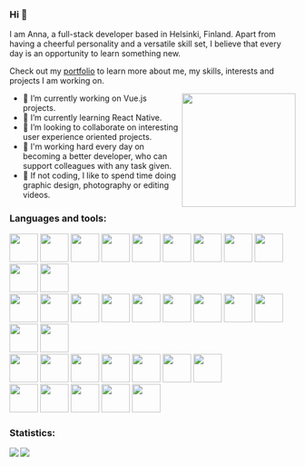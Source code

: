 ### Hi 👋
I am Anna, a full-stack developer based in Helsinki, Finland. Apart from having a cheerful personality and a versatile skill set, I believe that every day is an opportunity to learn something new.

Check out my <a href="https://www.annaskuratova.com/">portfolio</a> to learn more about me, my skills, interests and projects I am working on. 

<p>
  <img align="right" src="https://user-images.githubusercontent.com/64726751/215330802-f7c46ad7-1857-48e0-a18a-d9bbd3d1d914.svg" width="200" height="200"/>
</p>

- 🔭 I’m currently working on Vue.js projects.
- 🌱 I’m currently learning React Native.
- 👯 I’m looking to collaborate on interesting user experience oriented projects.
- 🎯 I'm working hard every day on becoming a better developer, who can support colleagues with any task given.
- 🎥 If not coding, I like to spend time doing graphic design, photography or editing videos. 

<h3 align="left"> Languages and tools: </h3>
<div>
  <img src="https://cdn.jsdelivr.net/gh/devicons/devicon/icons/vuejs/vuejs-original-wordmark.svg" width="50" height="50"/>
  <img src="https://cdn.jsdelivr.net/gh/devicons/devicon/icons/vuetify/vuetify-original.svg" width="50" height="50"/>
  <img src="https://cdn.jsdelivr.net/gh/devicons/devicon/icons/react/react-original-wordmark.svg" width="50" height="50"/>
  <img src="https://cdn.jsdelivr.net/gh/devicons/devicon/icons/javascript/javascript-original.svg" width="50" height="50"/>
  <img src="https://cdn.jsdelivr.net/gh/devicons/devicon/icons/typescript/typescript-original.svg" width="50" height="50"/>
  <img src="https://cdn.jsdelivr.net/gh/devicons/devicon/icons/html5/html5-original-wordmark.svg" width="50" height="50"/>
  <img src="https://cdn.jsdelivr.net/gh/devicons/devicon/icons/css3/css3-original-wordmark.svg" width="50" height="50"/>
  <img src="https://cdn.jsdelivr.net/gh/devicons/devicon/icons/bootstrap/bootstrap-plain-wordmark.svg" width="50" height="50"/>
  <img src="https://cdn.jsdelivr.net/gh/devicons/devicon/icons/tailwindcss/tailwindcss-plain.svg" width="50" height="50"/>
  <img src="https://cdn.jsdelivr.net/gh/devicons/devicon/icons/bulma/bulma-plain.svg" width="50" height="50"/>
  <img src="https://pics.freeicons.io/uploads/icons/png/3556671901536211770-512.png" width="50" height="50">
</div>
<div>
  <img src="https://cdn.jsdelivr.net/gh/devicons/devicon/icons/php/php-original.svg" width="50" height="50"/>
  <img src="https://cdn.jsdelivr.net/gh/devicons/devicon/icons/laravel/laravel-plain-wordmark.svg" width="50" height="50"/>
  <img src="https://cdn.jsdelivr.net/gh/devicons/devicon/icons/nodejs/nodejs-original-wordmark.svg" width="50" height="50"/>
  <img src="https://cdn.jsdelivr.net/gh/devicons/devicon/icons/npm/npm-original-wordmark.svg" width="50" height="50"/>
  <img src="https://cdn.jsdelivr.net/gh/devicons/devicon/icons/mongodb/mongodb-original-wordmark.svg" width="50" height="50"/>
  <img src="https://cdn.jsdelivr.net/gh/devicons/devicon/icons/mysql/mysql-original-wordmark.svg" width="50" height="50"/>
  <img src="https://cdn.jsdelivr.net/gh/devicons/devicon/icons/docker/docker-original-wordmark.svg" width="50" height="50"/>
  <img src="https://cdn.jsdelivr.net/gh/devicons/devicon/icons/firebase/firebase-plain.svg" width="50" height="50"/>
  <img src="https://cdn.jsdelivr.net/gh/devicons/devicon/icons/git/git-original.svg" width="50" height="50"/>
  <img src="https://cdn.jsdelivr.net/gh/devicons/devicon/icons/github/github-original.svg" width="50" height="50"/>
  <img src="https://cdn.jsdelivr.net/gh/devicons/devicon/icons/gitlab/gitlab-original.svg" width="50" height="50"/>
</div>
<div>
  <img src="https://cdn.jsdelivr.net/gh/devicons/devicon/icons/figma/figma-original.svg" width="50" height="50"/>
  <img src="https://cdn.jsdelivr.net/gh/devicons/devicon/icons/canva/canva-original.svg" width="50" height="50"/>
  <img src="https://upload.wikimedia.org/wikipedia/commons/thumb/9/9e/Affinity_designer_icon_2019.png/900px-Affinity_designer_icon_2019.png?20190605201920" width="50" height="50"/>
  <img src="https://upload.wikimedia.org/wikipedia/commons/thumb/9/9c/Affinity_Photo_icon.png/400px-Affinity_Photo_icon.png" width="50" height="50"/>
  <img src="https://upload.wikimedia.org/wikipedia/commons/e/e7/Affinity_Publisher_Icon.png?20210830172457" width="50" height="50"/>
  <img src="https://cdn.jsdelivr.net/gh/devicons/devicon/icons/illustrator/illustrator-plain.svg" width="50" height="50"/>
  <img src="https://cdn.jsdelivr.net/gh/devicons/devicon/icons/photoshop/photoshop-plain.svg" width="50" height="50"/>
</div>
<div>
  <img src="https://cdn.worldvectorlogo.com/logos/postman.svg" width="50" height="50">
  <img src="https://cdn.jsdelivr.net/gh/devicons/devicon/icons/vscode/vscode-original-wordmark.svg" width="50" height="50"/>
  <img src="https://cdn.jsdelivr.net/gh/devicons/devicon/icons/slack/slack-original.svg" width="50" height="50"/>
  <img src="https://cdn.jsdelivr.net/gh/devicons/devicon/icons/wordpress/wordpress-plain.svg" width="50" height="50"/>
  <img src="https://res.cloudinary.com/crunchbase-production/image/upload/c_lpad,h_170,w_170,f_auto,b_white,q_auto:eco,dpr_1/cigoteabm6kplqug2ovn" width="50" height="50">
</div>

<h3 align="left"> Statistics: </h3>
<div>
  <p>
    <img align="left" src="https://github-readme-stats.vercel.app/api/top-langs/?username=SmileyDoodle&layout=compact" />
  </p>
  <p>
    <img align="left" src="https://github-readme-streak-stats.herokuapp.com?user=SmileyDoodle" />
  </p>
</div>
